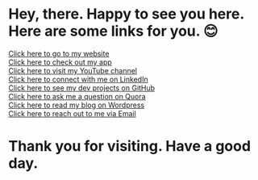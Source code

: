 
# Hey, there. Happy to see you here. Here are some links for you. 😊 <br />
[Click here to go to my website](http://shyamsundarbharathi.me/portfolio/)<br />
[Click here to check out my app](https://play.google.com/store/apps/details?id=thelearnersdaily.wordpress.dream_calc)<br />
[Click here to visit my YouTube channel](https://www.youtube.com/channel/UCPzsDFExFNHQ_weZiSC65tg)<br />
[Click here to connect with me on LinkedIn](https://www.linkedin.com/in/shyam-sundar-bharathi/)<br />
[Click here to see my dev projects on GitHub](https://github.com/Shyam-Sundar-Bharathi)<br />
[Click here to ask me a question on Quora](https://www.quora.com/profile/Shyam-Sundar-Bharathi)<br />
[Click here to read my blog on Wordpress](https://thelearnersdaily.wordpress.com)<br />
[Click here to reach out to me via Email](mailto:shyamsundarbharathi@gmail.com)<br />
# Thank you for visiting. Have a good day.<br />
